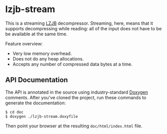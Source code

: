 # lzjb-stream #
This is a streaming [LZJB](http://en.wikipedia.org/wiki/LZJB) decompressor.
Streaming, here, means that it supports decompressing while reading: all of the input does not have to be be available at the same time.

Feature overview:

- Very low memory overhead.
- Does not do any heap allocations.
- Accepts any number of compressed data bytes at a time.


## API Documentation ##
The API is annotated in the source using industry-standard [Doxygen](http://www.stack.nl/~dimitri/doxygen/) comments.
After you've cloned the project, run these commands to generate the documentation:

    $ cd doc
    $ doxygen ./lzjb-stream.doxyfile

Then point your browser at the resulting `doc/html/index.html` file.
